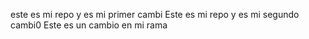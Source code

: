 este es mi repo y es mi primer cambi
Este es mi repo y es mi segundo cambi0
Este es un cambio en mi rama